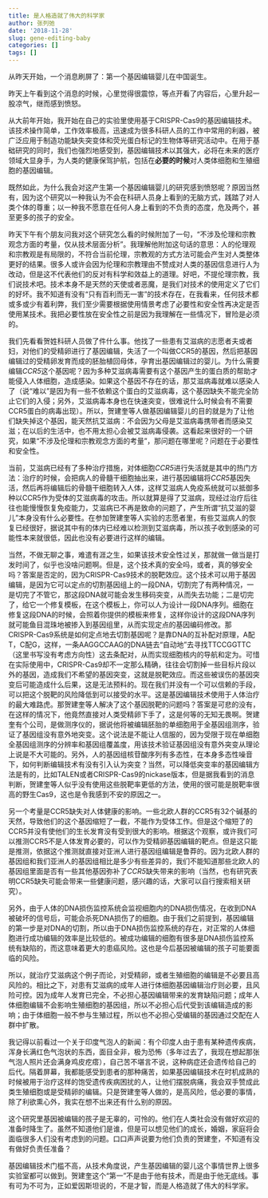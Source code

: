 ```yaml
---
title: 是人格造就了伟大的科学家
author: 张列弛
date: '2018-11-28'
slug: gene-editing-baby
categories: []
tags: []
---
```

从昨天开始，一个消息刷屏了：第一个基因编辑婴儿在中国诞生。  

昨天上午看到这个消息的时候，心里觉得很震惊，等点开看了内容后，心里升起一股凉气，继而感到愤怒。 

从大前年开始，我开始在自己的实验里使用基于CRISPR-Cas9的基因编辑技术。该技术操作简单，工作效率极高，迅速成为很多科研人员的工作中常用的利器，被广泛应用于制造功能缺失突变体和荧光蛋白标记的生物体等研究活动中。在用于基础研究的同时，我们也强烈地感受到，基因编辑技术以其强大，必将在未来的医疗领域大显身手，为人类的健康保驾护航，包括在**必要的时候**对人类体细胞和生殖细胞的基因编辑。 

既然如此，为什么我会对这产生第一个基因编辑婴儿的研究感到愤怒呢？原因当然有，因为这个研究以一种我认为不会在科研人员身上看到的无脑方式，践踏了对人类个体的尊重；以一种我不愿意在任何人身上看到的不负责的态度，危及两个，甚至更多的孩子的安全。 

昨天下午有个朋友问我对这个研究怎么看的时候附加了一句，“不涉及伦理和宗教观念方面的考量，仅从技术层面分析”。我理解他附加这句话的意思：人的伦理观和宗教观是有局限的，不符合当前伦理，宗教观的方式方法可能会产生对人类整体更好的结果。很多人或许会因为伦理和宗教理由不赞成对人类的基因信息进行人为改动，但是这不代表他们的反对有科学和效益上的道理。好吧，不提伦理宗教，我们说技术吧。技术本身不是天然的天使或者恶魔，是我们对技术的使用定义了它们的好坏。我不知道有没有“只有百利而无一害”的技术存在，在我看来，任何技术都或多或少有着利弊，我们至少需要根据使用情景考虑了必要性和安全性再决定是否使用某技术。我把必要性放在安全性之前是因为我理解在一些情况下，冒险是必须的。 

我们先看看贺姓科研人员做了件什么事。他找了一些患有艾滋病的志愿者夫或者妇，对他们的受精卵进行了基因编辑，失活了一个叫做CCR5的基因，然后把基因编辑过的受精卵发育而成的胚胎植回母体，孕育出基因编辑过的婴儿。为什么需要编辑*CCR5*这个基因呢？因为多种艾滋病毒需要有这个基因产生的蛋白质的帮助才能侵入人体细胞，造成感染。如果这个基因不存在的话，那艾滋病毒就难以感染人了（说“难以”是因为有一些不依赖这个蛋白的艾滋病毒，这个基因缺失不能完全防止它们的入侵；另外，艾滋病毒本身也在快速突变，很难说什么时候会有不需要CCR5蛋白的病毒出现）。所以，贺建奎等人做基因编辑婴儿的目的就是为了让他们缺失掉这个基因，能天然抗艾滋病：不会因为父母是艾滋病毒携带者而感染艾滋；在以后的生活中，也不用太担心会被艾滋病毒侵袭。这看起来很好的一个研究，如果“不涉及伦理和宗教观念方面的考量”，那问题在哪里呢？问题在于必要性和安全性。

当前，艾滋病已经有了多种治疗措施，对体细胞*CCR5*进行失活就是其中的热门方法：治疗的时候，会把病人的骨髓干细胞抽出来，进行基因编辑将*CCR5*基因失活，然后再将编辑后的骨髓干细胞转入人体，这样艾滋病人免疫系统就可以抵御多种以CCR5作为受体的艾滋病毒的攻击。所以就算是得了艾滋病，现经过治疗后往往也能慢慢恢复免疫能力，艾滋病已不再是致命的问题了，产生所谓“抗艾滋的婴儿”本身没有什么必要性。在参加贺建奎等人实验的志愿者里，有些艾滋病人的恢复已经很好，据说其中有的体内已经难以检测到艾滋病毒，所以孩子收到感染的可能性本来就很低，因此也没有必要进行这样的编辑。 

当然，不做无聊之事，难遣有涯之生，如果该技术安全性过关，那就做一做当是打发时间了，似乎也没啥问题啊。但是，这个技术真的安全吗，或者，真的够安全吗？答案是否定的，因为CRISPR-Cas9技术的脱靶效应。这个技术可以用于基因编辑，是因为它可以定点的切割基因组上的一段DNA，切割完了有两种情况，一是切完了不管它，那这段DNA就可能会发生移码突变，从而失去功能；二是切完了，给它一个修复模板，在这个模板上，你可以人为设计一段DNA序列。细胞在修复这段DNA的时候，会照着你提供的模板来修复，这样你设计的这段DNA序列就可能鱼目混珠地被掺入到基因组里，从而实现定点的基因编码修改。那CRISPR-Cas9系统是如何定点地去切割基因呢？是靠DNA的互补配对原理，A配T，C配G，这样，一条AAGGCCAAG的DNA链去“自动地”去寻找TTCCGGTTC（这里书写没有考虑方向性）这去条配对，从而实现细胞核内的导航和定为。可惜在实际使用中，CRISPR-Cas9却不一定那么精确，往往会切割掉一些目标片段以外的基因，造成我们不希望的基因突变，这就是脱靶效应。而这些被误伤的基因突变后可能造成什么后果，这是无法预料的。现在我们并没有一个可以信赖的手段，可以把这个脱靶的风险降低到可以接受的水平。这是基因编辑技术使用于人体治疗的最大难路虎。那贺建奎等人解决了这个基因脱靶的问题吗？答案是可悲的没有，在这样的情况下，他竟然直接对人类受精卵下手了，这是何等的无知无畏啊。贺建奎有个公司，是做测序仪的，据说他将被编辑胚胎的单细胞用于全基因组测序，验证了基因组没有意外地突变。这个说法是不能让人信服的，因为受限于现在单细胞全基因组测序的分辨率和基因组覆盖度，用该技术验证基因组没有意外突变从理论上说是不大可能的。另外，人的基因组核苷酸序列有多态性，在本身多态性噪音下，如何判断编辑技术有没有引入认为突变？当然，可以降低突变率的基因编辑方法是有的，比如TALEN或者CRISPR-Cas9的nickase版本，但是据我看到的消息判断，贺建奎等人似乎没有使用这些脱靶率更低的方法，使用的很可能是脱靶率很高的野生Cas9，这也是令我感到不安的原因之一。

另一个考量是CCR5缺失对人体健康的影响。一些北欧人群的CCR5有32个碱基的天然，导致他们的这个基因缩短了一截，不能作为受体工作。但是这个缩短了的CCR5并没有使他们的生长发育没有受到很大的影响。根据这个观察，或许我们可以推测CCR5不是人体发育必要的，可以作为受精卵基因编辑的靶点。但是这只能是推测，依据这个推测就直接对亚洲人进行基因组编辑是鲁莽的。因为北欧人群的基因组和我们亚洲人的基因组相比是多少有些差异的，我们不能知道那些北欧人的基因组里面是否有一些其他基因弥补了*CCR5*缺失带来的影响（当然，也有研究表明CCR5缺失可能会带来一些健康问题，感兴趣的话，大家可以自行搜索相关研究）。 

另外，由于人体的DNA损伤监控系统会监视细胞内的DNA损伤情况，在收到DNA被破坏的信号后，可能会杀死DNA损伤了的细胞。由于我们之前提到，基因编辑的第一步是对DNA的切割，所以由于DNA损伤监控系统的存在，对正常的人体细胞进行成功编辑的效率是比较低的。被成功编辑的细胞有很多是DNA损伤监控系统有缺陷的，而这意味着更大的患癌风险。这也是今后基因被编辑的孩子可能要面临的风险。

所以，就治疗艾滋病这个例子而论，对受精卵，或者生殖细胞的编辑是不必要且高风险的。相比之下，对患有艾滋病的成年人进行体细胞基因编辑治疗则必要，且风险可控。因为成年人发育已完全，不必担心基因编辑带来的发育缺陷问题；成年人体细胞编辑不会影响生殖细胞的基因组，所以不必担心后代受到该编辑造成的影响；由于体细胞一般不参与生殖过程，所以也不必担心受编辑的基因通过交配在人群中扩散。  

我记得以前看过一个关于印度气泡人的新闻：有个印度人由于患有某种遗传疾病，浑身长满红色气泡状的东西，面目全非，极为恐怖（多年过去了，我现在想起那张气泡人照片还会满身鸡皮疙瘩），自己苦不堪言不说，这种病症还会遗传给自己的后代。隔着屏幕，我都能感受到患者的那种痛苦，如果基因编辑技术在时机成熟的时候被用于治疗这样的饱受遗传疾病困扰的人，让他们摆脱病痛，我会双手赞成此类生殖细胞或是受精卵的编辑。只是贺建奎等人做的，是高风险，低必要的事情，除了利欲熏心外，我实在想不出来还有什么别的原因。

这个研究里基因被编辑的孩子是无辜的，可怜的。他们在人类社会没有做好欢迎的准备时降生了。虽然不知道他们是谁，但是可以想见他们的成长，婚姻，家庭将会面临很多人们没有考虑到的问题。口口声声说要为他们负责的贺建奎，不知道有没有做好负责任准备？  

基因编辑技术门槛不高，从技术角度说，产生基因编辑的婴儿这个事情世界上很多实验室都可以做到。贺建奎这个“第一”不是由于他有技术，而是由于他无底线。事有可为不可为，正如爱因斯坦说的，不是才智，而是人格造就了伟大的科学家。
























